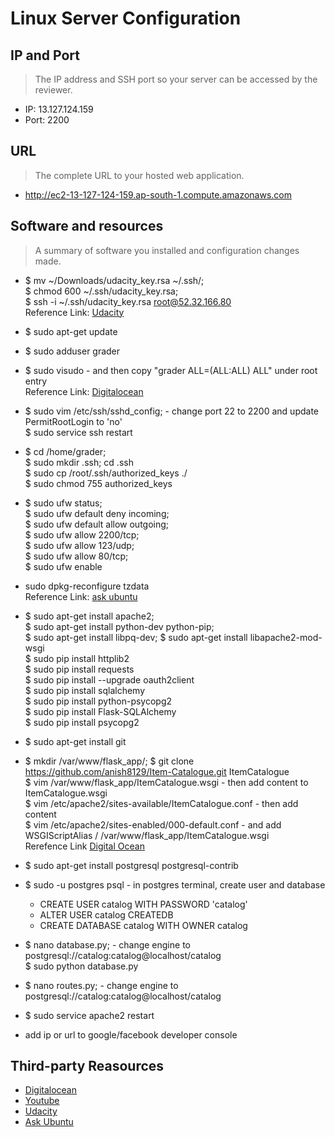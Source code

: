 # Linux Server Configuration

## IP and Port
> The IP address and SSH port so your server can be accessed by the reviewer. 

* IP:   13.127.124.159
* Port: 2200

## URL
> The complete URL to your hosted web application. 

* http://ec2-13-127-124-159.ap-south-1.compute.amazonaws.com

## Software and resources
> A summary of software you installed and configuration changes made.

* $ mv ~/Downloads/udacity_key.rsa ~/.ssh/;  
  $ chmod 600 ~/.ssh/udacity_key.rsa;  
  $ ssh -i ~/.ssh/udacity_key.rsa root@52.32.166.80  
  Reference Link: [Udacity](https://www.udacity.com/account#!/development_environment)
* $ sudo apt-get update  

* $ sudo adduser grader  

* $ sudo visudo - and then copy "grader  ALL=(ALL:ALL) ALL" under root entry  
  Reference Link: [Digitalocean](https://www.digitalocean.com/community/tutorials/how-to-add-delete-and-grant-sudo-privileges-to-users-on-a-debian-vps)  

* $ sudo vim /etc/ssh/sshd_config; - change port 22 to 2200 and update PermitRootLogin to 'no'  
  $ sudo service ssh restart  

* $ cd /home/grader;  
  $ sudo mkdir .ssh; cd .ssh  
  $ sudo cp /root/.ssh/authorized_keys ./  
  $ sudo chmod 755 authorized_keys  

* $ sudo ufw status;  
  $ sudo ufw default deny incoming;  
  $ sudo ufw default allow outgoing;  
  $ sudo ufw allow 2200/tcp;  
  $ sudo ufw allow 123/udp;  
  $ sudo ufw allow 80/tcp;    
  $ sudo ufw enable  

* sudo dpkg-reconfigure tzdata  
  Reference Link: [ask ubuntu](http://askubuntu.com/questions/138423/how-do-i-change-my-timezone-to-utc-gmt)

* $ sudo apt-get install apache2;  
  $ sudo apt-get install python-dev python-pip;  
  $ sudo apt-get install libpq-dev; 
  $ sudo apt-get install libapache2-mod-wsgi    
  $ sudo pip install httplib2  
  $ sudo pip install requests  
  $ sudo pip install --upgrade oauth2client  
  $ sudo pip install sqlalchemy  
  $ sudo pip install python-psycopg2  
  $ sudo pip install Flask-SQLAlchemy  
  $ sudo pip install psycopg2  
   
* $ sudo apt-get install git   

* $ mkdir /var/www/flask_app/;
  $ git clone https://github.com/anish8129/Item-Catalogue.git ItemCatalogue  
  $ vim /var/www/flask_app/ItemCatalogue.wsgi - then add content to ItemCatalogue.wsgi  
  $ vim /etc/apache2/sites-available/ItemCatalogue.conf - then add content  
  $ vim /etc/apache2/sites-enabled/000-default.conf - and add WSGIScriptAlias / /var/www/flask_app/ItemCatalogue.wsgi  
  Rerefence Link [Digital Ocean](https://www.digitalocean.com/community/tutorials/how-to-configure-the-apache-web-server-on-an-ubuntu-or-debian-vps)

* $ sudo apt-get install postgresql postgresql-contrib

* $ sudo -u postgres psql - in postgres terminal, create user and database
  * CREATE USER catalog WITH PASSWORD 'catalog'
  * ALTER USER catalog CREATEDB 
  * CREATE DATABASE catalog WITH OWNER catalog 

* $ nano database.py; - change engine to postgresql://catalog:catalog@localhost/catalog  
  $ sudo python database.py

* $ nano routes.py; - change engine to postgresql://catalog:catalog@localhost/catalog  
* $ sudo service apache2 restart 
* add ip or url to google/facebook developer console  
## Third-party Reasources
* [Digitalocean](https://www.digitalocean.com/community/tutorials/how-to-deploy-a-flask-application-on-an-ubuntu-vps)
* [Youtube](https://www.youtube.com)
* [Udacity](https://www.udacity.com)
* [Ask Ubuntu](https://askubuntu.com/)
